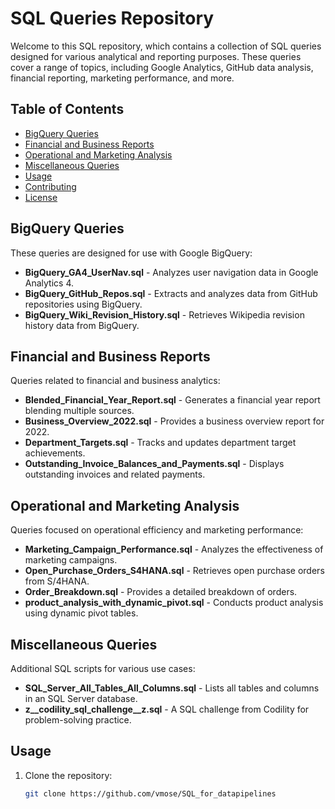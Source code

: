 # SQL Queries Repository

Welcome to this SQL repository, which contains a collection of SQL queries designed for various analytical and reporting purposes. These queries cover a range of topics, including Google Analytics, GitHub data analysis, financial reporting, marketing performance, and more.

## Table of Contents

- [BigQuery Queries](#bigquery-queries)
- [Financial and Business Reports](#financial-and-business-reports)
- [Operational and Marketing Analysis](#operational-and-marketing-analysis)
- [Miscellaneous Queries](#miscellaneous-queries)
- [Usage](#usage)
- [Contributing](#contributing)
- [License](#license)

## BigQuery Queries

These queries are designed for use with Google BigQuery:

- **BigQuery_GA4_UserNav.sql** - Analyzes user navigation data in Google Analytics 4.
- **BigQuery_GitHub_Repos.sql** - Extracts and analyzes data from GitHub repositories using BigQuery.
- **BigQuery_Wiki_Revision_History.sql** - Retrieves Wikipedia revision history data from BigQuery.

## Financial and Business Reports

Queries related to financial and business analytics:

- **Blended_Financial_Year_Report.sql** - Generates a financial year report blending multiple sources.
- **Business_Overview_2022.sql** - Provides a business overview report for 2022.
- **Department_Targets.sql** - Tracks and updates department target achievements.
- **Outstanding_Invoice_Balances_and_Payments.sql** - Displays outstanding invoices and related payments.

## Operational and Marketing Analysis

Queries focused on operational efficiency and marketing performance:

- **Marketing_Campaign_Performance.sql** - Analyzes the effectiveness of marketing campaigns.
- **Open_Purchase_Orders_S4HANA.sql** - Retrieves open purchase orders from S/4HANA.
- **Order_Breakdown.sql** - Provides a detailed breakdown of orders.
- **product_analysis_with_dynamic_pivot.sql** - Conducts product analysis using dynamic pivot tables.

## Miscellaneous Queries

Additional SQL scripts for various use cases:

- **SQL_Server_All_Tables_All_Columns.sql** - Lists all tables and columns in an SQL Server database.
- **z__codility_sql_challenge__z.sql** - A SQL challenge from Codility for problem-solving practice.

## Usage

1. Clone the repository:
   ```sh
   git clone https://github.com/vmose/SQL_for_datapipelines
